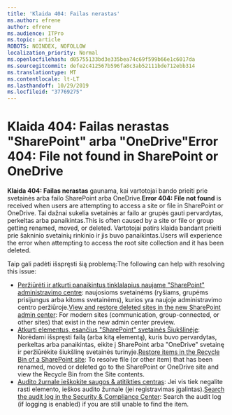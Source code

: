 ```yaml
---
title: 'Klaida 404: Failas nerastas'
ms.author: efrene
author: efrene
ms.audience: ITPro
ms.topic: article
ROBOTS: NOINDEX, NOFOLLOW
localization_priority: Normal
ms.openlocfilehash: d05755133bd3e335bea74c69f599b66e1c6017da
ms.sourcegitcommit: defe2c412567b596fa8c3ab52111bde712ebb314
ms.translationtype: MT
ms.contentlocale: lt-LT
ms.lasthandoff: 10/29/2019
ms.locfileid: "37769275"
---
```

# <a name="error-404-file-not-found-in-sharepoint-or-onedrive"></a><span data-ttu-id="c64d0-102">Klaida 404: Failas nerastas "SharePoint" arba "OneDrive"</span><span class="sxs-lookup"><span data-stu-id="c64d0-102">Error 404: File not found in SharePoint or OneDrive</span></span>

<span data-ttu-id="c64d0-103">**Klaida 404: Failas nerastas** gaunama, kai vartotojai bando prieiti prie svetainės arba failo SharePoint arba OneDrive.</span><span class="sxs-lookup"><span data-stu-id="c64d0-103">**Error 404: File not found** is received when users are attempting to access a site or file in SharePoint or OneDrive.</span></span> <span data-ttu-id="c64d0-104">Tai dažnai sukelia svetainės ar failo ar grupės gauti pervardytas, perkeltas arba panaikintas.</span><span class="sxs-lookup"><span data-stu-id="c64d0-104">This is often caused by a site or file or group getting renamed, moved, or deleted.</span></span>
<span data-ttu-id="c64d0-105">Vartotojai patirs klaida bandant prieiti prie šakninio svetainių rinkinio ir jis buvo panaikintas.</span><span class="sxs-lookup"><span data-stu-id="c64d0-105">Users will experience the error when attempting to access the root site collection and it has been deleted.</span></span>

<span data-ttu-id="c64d0-106">Taip gali padėti išspręsti šią problemą:</span><span class="sxs-lookup"><span data-stu-id="c64d0-106">The following can help with resolving this issue:</span></span>
- <span data-ttu-id="c64d0-107">[Peržiūrėti ir atkurti panaikintus tinklalapius naujame "SharePoint" administravimo centre](https://docs.microsoft.com/sharepoint/view-and-restore-deleted-sites-in-new-admin-center): naujosioms svetainėms (ryšiams, grupėms prisijungus arba kitoms svetainėms), kurios yra naujoje administravimo centro peržiūroje.</span><span class="sxs-lookup"><span data-stu-id="c64d0-107">[View and restore deleted sites in the new SharePoint admin center](https://docs.microsoft.com/sharepoint/view-and-restore-deleted-sites-in-new-admin-center):  For modern sites (communication, group-connected, or other sites) that exist in the new admin center preview.</span></span>
- <span data-ttu-id="c64d0-108">[Atkurti elementus, esančius "SharePoint" svetainės Šiukšlinėje](https://support.office.com/article/Restore-items-in-the-Recycle-Bin-of-a-SharePoint-site-6df466b6-55f2-4898-8d6e-c0dff851a0be): Norėdami išspręsti failą (arba kitą elementą), kuris buvo pervardytas, perkeltas arba panaikintas, eikite į SharePoint arba "OneDrive" svetainę ir peržiūrėkite šiukšlinę svetainės turinyje.</span><span class="sxs-lookup"><span data-stu-id="c64d0-108">[Restore items in the Recycle Bin of a SharePoint site](https://support.office.com/article/Restore-items-in-the-Recycle-Bin-of-a-SharePoint-site-6df466b6-55f2-4898-8d6e-c0dff851a0be):  To resolve file (or other item) that has been renamed, moved or deleted go to the SharePoint or OneDrive site and view the Recycle Bin from the Site contents.</span></span>
- <span data-ttu-id="c64d0-109">[Audito žurnale ieškokite saugos &amp; atitikties centras](https://docs.microsoft.com/office365/securitycompliance/search-the-audit-log-in-security-and-compliance): Jei vis tiek negalite rasti elemento, ieškos audito žurnale (jei registravimas įgalintas).</span><span class="sxs-lookup"><span data-stu-id="c64d0-109">[Search the audit log in the Security &amp; Compliance Center](https://docs.microsoft.com/office365/securitycompliance/search-the-audit-log-in-security-and-compliance):  Search the audit log (if logging is enabled) if you are still unable to find the item.</span></span>